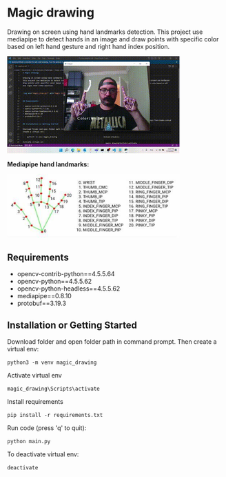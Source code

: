 # Magic drawing

Drawing on screen using hand landmarks detection.
This project use mediapipe to detect hands in an image and draw points with specific color based on left hand gesture and right hand index position.


<img src="magic_drawing.gif" alt="Magic Drawing">

**Mediapipe hand landmarks:**

<img src="mediapipe_handlandmarks.jpg" alt="Mediapipe hand landmarks" width="400">


## Requirements

+ opencv-contrib-python==4.5.5.64
+ opencv-python==4.5.5.62
+ opencv-python-headless==4.5.5.62
+ mediapipe==0.8.10
+ protobuf==3.19.3


## Installation or Getting Started

Download folder and open folder path in command prompt. Then create a virtual env:

    python3 -m venv magic_drawing

Activate virtual env

    magic_drawing\Scripts\activate

Install requirements

    pip install -r requirements.txt

Run code (press 'q' to quit):

    python main.py

To deactivate virtual env:

    deactivate


